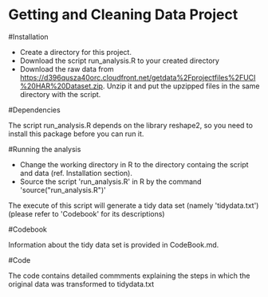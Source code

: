 # Getting and Cleaning Data Project



#Installation

* Create a directory for this project.
* Download the script run_analysis.R to your created directory
* Download the raw data from https://d396qusza40orc.cloudfront.net/getdata%2Fprojectfiles%2FUCI%20HAR%20Dataset.zip.  Unzip it and put the upzipped files in the same directory with the script.


#Dependencies

The script run_analysis.R depends on the library reshape2, so you need to install this package before you can run it.

#Running the analysis

* Change the working directory in R to the directory containg the script and data (ref. Installation section).
* Source the script 'run_analysis.R' in R by the command 'source("run_analysis.R")'

The execute of this script will generate a tidy data set (namely 'tidydata.txt') (please refer to 'Codebook' for its descriptions)

#Codebook

Information about the tidy data set is provided in CodeBook.md.

#Code

The code contains detailed commments explaining the steps in which the original data was transformed to tidydata.txt